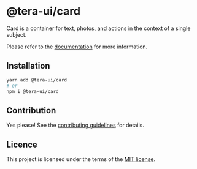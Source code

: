 # @tera-ui/card

Card is a container for text, photos, and actions in the context of a single subject.

Please refer to the [documentation](https://nextui.org/docs/components/card) for more information.

## Installation

```sh
yarn add @tera-ui/card
# or
npm i @tera-ui/card
```

## Contribution

Yes please! See the
[contributing guidelines](https://github.com/hieumau12/tera-ui/blob/master/CONTRIBUTING.md)
for details.

## Licence

This project is licensed under the terms of the
[MIT license](https://github.com/hieumau12/tera-ui/blob/master/LICENSE).
